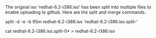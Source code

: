 The original iso 'redhat-6.2-i386.iso' has been split into multiple files to enable uploading to github. Here are the split and merge commands.


split -d -e -b 95m redhat-6.2-i386.iso 'redhat-6.2-i386.iso.split-'

cat redhat-6.2-i386.iso.split-0* > redhat-6.2-i386.iso
